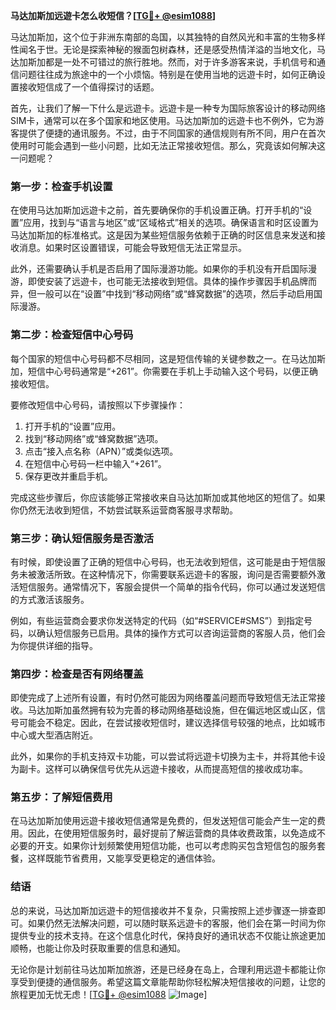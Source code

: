 **马达加斯加远遊卡怎么收短信？[[TG💪+ @esim1088](https://t.me/s/esim1088)]**

马达加斯加，这个位于非洲东南部的岛国，以其独特的自然风光和丰富的生物多样性闻名于世。无论是探索神秘的猴面包树森林，还是感受热情洋溢的当地文化，马达加斯加都是一处不可错过的旅行胜地。然而，对于许多游客来说，手机信号和通信问题往往成为旅途中的一个小烦恼。特别是在使用当地的远遊卡时，如何正确设置接收短信成了一个值得探讨的话题。

首先，让我们了解一下什么是远遊卡。远遊卡是一种专为国际旅客设计的移动网络SIM卡，通常可以在多个国家和地区使用。马达加斯加的远遊卡也不例外，它为游客提供了便捷的通讯服务。不过，由于不同国家的通信规则有所不同，用户在首次使用时可能会遇到一些小问题，比如无法正常接收短信。那么，究竟该如何解决这一问题呢？

### **第一步：检查手机设置**
在使用马达加斯加远遊卡之前，首先要确保你的手机设置正确。打开手机的“设置”应用，找到与“语言与地区”或“区域格式”相关的选项。确保语言和时区设置为马达加斯加的标准格式。这是因为某些短信服务依赖于正确的时区信息来发送和接收消息。如果时区设置错误，可能会导致短信无法正常显示。

此外，还需要确认手机是否启用了国际漫游功能。如果你的手机没有开启国际漫游，即使安装了远遊卡，也可能无法接收到短信。具体的操作步骤因手机品牌而异，但一般可以在“设置”中找到“移动网络”或“蜂窝数据”的选项，然后手动启用国际漫游。

### **第二步：检查短信中心号码**
每个国家的短信中心号码都不尽相同，这是短信传输的关键参数之一。在马达加斯加，短信中心号码通常是“+261”。你需要在手机上手动输入这个号码，以便正确接收短信。

要修改短信中心号码，请按照以下步骤操作：
1. 打开手机的“设置”应用。
2. 找到“移动网络”或“蜂窝数据”选项。
3. 点击“接入点名称（APN）”或类似选项。
4. 在短信中心号码一栏中输入“+261”。
5. 保存更改并重启手机。

完成这些步骤后，你应该能够正常接收来自马达加斯加或其他地区的短信了。如果你仍然无法收到短信，不妨尝试联系运营商客服寻求帮助。

### **第三步：确认短信服务是否激活**
有时候，即使设置了正确的短信中心号码，也无法收到短信，这可能是由于短信服务未被激活所致。在这种情况下，你需要联系远遊卡的客服，询问是否需要额外激活短信服务。通常情况下，客服会提供一个简单的指令代码，你可以通过发送短信的方式激活该服务。

例如，有些运营商会要求你发送特定的代码（如“#SERVICE#SMS”）到指定号码，以确认短信服务已启用。具体的操作方式可以咨询运营商的客服人员，他们会为你提供详细的指导。

### **第四步：检查是否有网络覆盖**
即使完成了上述所有设置，有时仍然可能因为网络覆盖问题而导致短信无法正常接收。马达加斯加虽然拥有较为完善的移动网络基础设施，但在偏远地区或山区，信号可能会不稳定。因此，在尝试接收短信时，建议选择信号较强的地点，比如城市中心或大型酒店附近。

此外，如果你的手机支持双卡功能，可以尝试将远遊卡切换为主卡，并将其他卡设为副卡。这样可以确保信号优先从远遊卡接收，从而提高短信的接收成功率。

### **第五步：了解短信费用**
在马达加斯加使用远遊卡接收短信通常是免费的，但发送短信可能会产生一定的费用。因此，在使用短信服务时，最好提前了解运营商的具体收费政策，以免造成不必要的开支。如果你计划频繁使用短信功能，也可以考虑购买包含短信包的服务套餐，这样既能节省费用，又能享受更稳定的通信体验。

### **结语**
总的来说，马达加斯加远遊卡的短信接收并不复杂，只需按照上述步骤逐一排查即可。如果仍然无法解决问题，可以随时联系远遊卡的客服，他们会在第一时间为你提供专业的技术支持。在这个信息化时代，保持良好的通讯状态不仅能让旅途更加顺畅，也能让你及时获取重要的信息和通知。

无论你是计划前往马达加斯加旅游，还是已经身在岛上，合理利用远遊卡都能让你享受到便捷的通信服务。希望这篇文章能帮助你轻松解决短信接收的问题，让您的旅程更加无忧无虑！[[TG💪+ @esim1088](https://t.me/s/esim1088) ![Image](https://i.postimg.cc/4NQfJmqS/Snipaste-2025-05-13-00-14-12.png)]